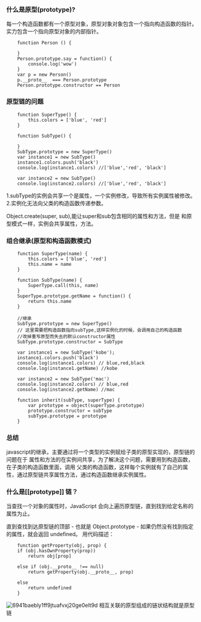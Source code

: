 ### 什么是原型(prototype)?
每一个构造函数都有一个原型对象，原型对象对象包含一个指向构造函数的指针。
实力包含一个指向原型对象的内部指针。

```
    function Person () {

    }
    Person.prototype.say = function() {
        console.log('wow')
    }
    var p = new Person()
    p.__proto__  === Person.prototype
    Person.prototype.constructor == Person
```

### 原型链的问题

```
    function SuperType() {
        this.colors = ['blue', 'red']
    }

    function SubType() {

    }
    SubType.prototype = new SuperType()
    var instance1 = new SubType()
    instance1.colors.push('black')
    console.log(instance1.colors) //['blue','red', 'black']

    var instance2 = new SubType()
    console.log(instance2.colors) //['blue','red', 'black']

```
1.subType的实例会共享一个是属性，一个实例修改，导致所有实例属性被修改。
2.实例化无法向父类的构造函数传递参数。

Object.create(super, sub),能让super和sub包含相同的属性和方法，但是
和原型模式一样，实例会共享属性，方法。

### 组合继承(原型和构造函数模式)

```
    function SuperType(name) {
        this.colors = ['blue', 'red']
        this.name = name
    }

    function SubType(name) {
        SuperType.call(this, name)
    }
    SuperType.prototype.getName = function() {
        return this.name
    }

    //继承
    SubType.prototype = new SuperType()
    // 这里需要把构造函数指向subType,这样实例化的时候，会调用自己的构造函数
    //改掉重写原型而失去的默认constructor属性
    SubType.prototype.constructor = SubType

    var instance1 = new SubType('kobe');
    instance1.colors.push('black') 
    console.log(instance1.colors) // blue,red,black
    console.log(instance1.getName) //kobe

    var instance2 = new SubType('mac')
    console.log(instance2.colors) // blue,red
    console.log(instance2.getName) //mac
```

```
    function inherit(subType, superType) {
        var prototype = object(superType.prototype)
        prototype.constructor = subType
        subType.prototype = prototype
    }
```
### 总结
javascript的继承，主要通过将一个类型的实例赋给子类的原型实现的，原型链的问题在于
属性和方法的在实例间共享，为了解决这个问题，需要用到构造函数，在子类的构造函数里面，调用
父类的构造函数，这样每个实例就有了自己的属性，通过原型链共享属性方法，通过构造函数继承实例属性。

### 什么是[[prototype]] 链？
当查找一个对象的属性时，JavaScript 会向上遍历原型链，直到找到给定名称的属性为止。

直到查找到达原型链的顶部 - 也就是 Object.prototype - 如果仍然没有找到指定的属性，就会返回 undefined。
用代码描述：
```
    function getProperty(obj, prop) {
    if (obj.hasOwnProperty(prop))
        return obj[prop]

    else if (obj.__proto__ !== null)
        return getProperty(obj.__proto__, prop)

    else
        return undefined
    }
```    
![6941baebly1ff9jtuafvxj20ge0elt9d](https://user-images.githubusercontent.com/10190366/31983951-212c8c72-b925-11e7-912a-bd8b5387f4b6.jpg)
相互关联的原型组成的链状结构就是原型链

